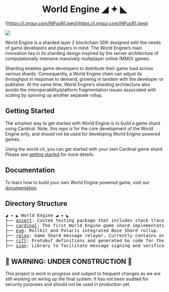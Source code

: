 <h1 align="center"> World Engine ◢ ✦ ◣ </h1>

![https://i.imgur.com/iNFuo81.jpeg](https://i.imgur.com/iNFuo81.jpeg)

<div>
  <a href="https://codecov.io/gh/Argus-Labs/world-engine" >
    <img src="https://codecov.io/gh/Argus-Labs/world-engine/branch/main/graph/badge.svg?token=XMH4P082HZ"/>
  </a>
</div>

World Engine is a sharded layer 2 blockchain SDK designed with the needs of game developers and players in mind. The
World Engine’s main innovation lies in its sharding design inspired by the server architecture of computationally
intensive massively multiplayer online (MMO) games.

Sharding enables game developers to distribute their game load across various shards. Consequently, a World Engine chain
can adjust its throughput in response to demand, growing in tandem with the developer or publisher. At the same time,
World Engine’s sharding architecture also avoids the interoperability/platform fragmentation issues associated with
scaling by spinning up another separate rollup.

## Getting Started

The simplest way to get started with World Engine is to build a game shard using Cardinal. Note, this repo is for the core development of the World Engine only, and should not be used for developing World Engine powered games.

Using the world-cli, you can get started with your own Cardinal game shard. Please see [getting started](https://world.dev/Cardinal/getting-started) for more details.


## Documentation

To learn how to build your own World Engine powered game, visit our [documentation](http://world.dev).

## Directory Structure
<pre>
◢ ✦ ◣ World Engine ◢ ✦ ◣
├── <a href="./assert">assert</a>: Custom testing package that includes stack traces in errors.
├── <a href="./cardinal">cardinal</a>: The first World Engine game shard implementation.
├── <a href="./evm">evm</a>: Rollkit and Polaris integrated Base Shard rollup.
├── <a href="./relay">relay</a>: Game Shard message relayer. Currently contains one implementation using Nakama.
├── <a href="./rift">rift</a>: Protobuf definitions and generated Go code for the World Engine's cross shard messaging protocol.
├── <a href="./sign">sign</a>: Library to facilitate message signing and verification.
</pre>

## 🚧 WARNING: UNDER CONSTRUCTION 🚧

This project is work in progress and subject to frequent changes as we are still working on wiring up the final system.
It has not been audited for security purposes and should not be used in production yet.